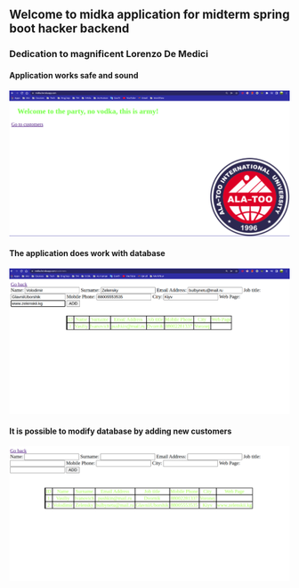 ## Welcome to midka application for midterm spring boot hacker backend


### Dedication to magnificent Lorenzo De Medici
#### Application works safe and sound
![alt text](https://github.com/Aitsuken/midka/blob/master/Images/MainPage.png)

#### The application does work with database

![alt text](https://github.com/Aitsuken/midka/blob/master/Images/customers.png)

#### It is possible to modify database by adding new customers

![alt text](https://github.com/Aitsuken/midka/blob/master/Images/customers2.png)

